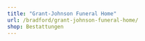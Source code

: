 ```yaml
---
title: "Grant-Johnson Funeral Home"
url: /bradford/grant-johnson-funeral-home/
shop: Bestattungen
---
```

